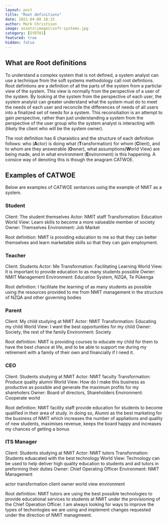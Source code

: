 ```yaml
---
layout: post
title: "Root definitions"
date: 2021-04-08 18:15
author: Mark Christison
image: assets\images\soft-systems.jpg
category: [SYD701]
featured: true
hidden: false
---
```


## What are Root definitions

To understand a complex system that is not defined, a system analyst can use a technique from the soft systems methodology call root defintions. Root defintions are a definition of all the parts of the system from a particlar view of the system. This view is normally from the perspective of a user of the system. By looking at the system from the perspective of each user, the system analyist can greater understand what the system must do to meet the needs of each user and reconcile the differences of needs of all users into a finalized set of needs for a system. This reconsiliation is an attempt to gain perspective, rather than just understanding a system from the perspective of the user group who the system analyst is interacting with (likely the client who will be the system owner).

The root definition has 6 charaistics and the structure of each definition follows: who (**A**ctor) is doing what (**T**ransformation) for whom (**C**lient), and to whom are they answerable (**O**wner), what assumptions(**W**orld View) are being made, and in what environment (**E**nvironment) is this happening. A consice way of denoting this is though the anagram CATWOE. 

## Examples of CATWOE

Below are examples of CATWOE sentances using the example of NMIT as a system.

### Student

Client: The student themselves
Actor: NMIT staff
Transformation: Education
World View: Learn skills to become a more valueable member of society
Owner: Themselves
Environment: Job Market

Root definition: NMIT is providing education to me so that they can better themselves and learn marketable skills so that they can gain employment.

### Teacher

Client: Students
Actor: Me
Transformation: Facilitating Learning
World View: It is important to provide education to as many students possible
Owner: NMIT Management
Environment: Education System, NZQA, Te Pūkenga

Root definition: I facilitate the learning of as many students as possible using the resources provided to me from NMIT management in the structure of NZQA and other governing bodies

### Parent

Client: My child studying at NMIT
Actor: NMIT
Transformation: Educating my child
World View: I want the best opportunities for my child
Owner: Society, the rest of the family
Environment: Society

Root definition: NMIT is providing courses to educate my child for them to have the best chance at life, and to be able to support me during my retirement with a family of their own and financially if I need it.

### CEO

Client: Students studying at NMIT
Actor: NMIT faculty
Transformation: Produce quality alumni
World View: How do I make this business as productive as possible and generate the maximum profits for my shareholers
Owner: Board of directors, Shareholders
Environment: Cooperate world

Root definition: NMIT facility staff provide education for students to become qualified in their area of study. In doing so, Alumni as the best marketing for the business of NMIT which increases the number of appliations and quality of new students, maximises revenue, keeps the board happy and increases my chances of getting a bonus

### ITS Manager

Client: Students studying at NMIT
Actor: NMIT tutors
Transformation: Students eduacated with the best technology
World View: Technology can be used to help deliver high quality education to students and aid tutors in preforming their duties
Owner: Chief Operating Officer
Environment: NMIT Management

actor transformation client owner world view environment

Root definition: NMIT tutors are using the best possible technologies to provide educational services to students at NMIT under the provisioning of the Chief Operation Officer. I am always looking for ways to improve the types of techonlogies we are using and implement changes requested under the direction of NMIT managmeent.